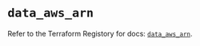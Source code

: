 # `data_aws_arn`

Refer to the Terraform Registory for docs: [`data_aws_arn`](https://registry.terraform.io/providers/hashicorp/aws/5.14.0/docs/data-sources/arn).
